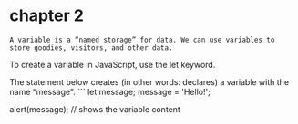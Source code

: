# chapter 2
    A variable is a “named storage” for data. We can use variables to store goodies, visitors, and other data.

To create a variable in JavaScript, use the let keyword.

The statement below creates (in other words: declares) a variable with the name “message”:
    ``` let message;
message = 'Hello!';

alert(message); // shows the variable content
```
